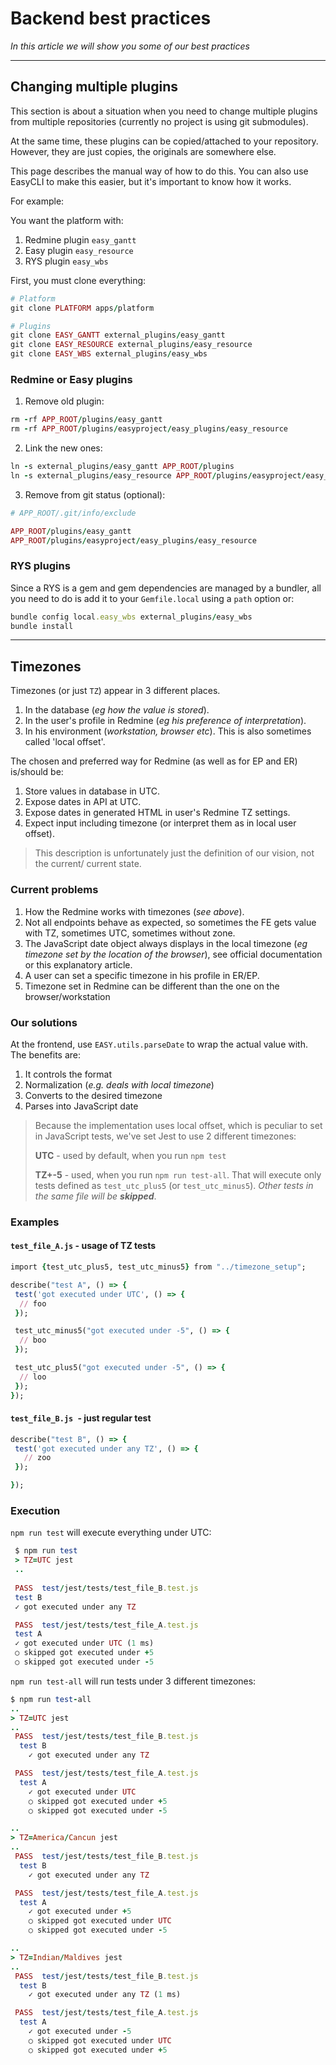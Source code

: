 # Backend best practices

*In this article we will show you some of our best practices*

---

## Changing multiple plugins

This section is about a situation when you need to change multiple plugins from multiple repositories (currently no project is using git submodules).

At the same time, these plugins can be copied/attached to your repository. However, they are just copies, the originals are somewhere else.

This page describes the manual way of how to do this. You can also use EasyCLI to make this easier, but it's important to know how it works.

For example:

You want the platform with:

1. Redmine plugin `easy_gantt`
2. Easy plugin `easy_resource`
3. RYS plugin `easy_wbs`

First, you must clone everything:

```ruby
# Platform
git clone PLATFORM apps/platform

# Plugins
git clone EASY_GANTT external_plugins/easy_gantt
git clone EASY_RESOURCE external_plugins/easy_resource
git clone EASY_WBS external_plugins/easy_wbs

```

### Redmine or Easy plugins

1. Remove old plugin:

```ruby
rm -rf APP_ROOT/plugins/easy_gantt
rm -rf APP_ROOT/plugins/easyproject/easy_plugins/easy_resource

```

2. Link the new ones:

```ruby
ln -s external_plugins/easy_gantt APP_ROOT/plugins
ln -s external_plugins/easy_resource APP_ROOT/plugins/easyproject/easy_plugins

```
3. Remove from git status (optional):

```ruby
# APP_ROOT/.git/info/exclude

APP_ROOT/plugins/easy_gantt
APP_ROOT/plugins/easyproject/easy_plugins/easy_resource
```

### RYS plugins

Since a RYS is a gem and gem dependencies are managed by a bundler, all you need to do is add it to your `Gemfile.local` using a `path` option or:

```ruby
bundle config local.easy_wbs external_plugins/easy_wbs
bundle install

```

---

## Timezones

Timezones (or just `TZ`) appear in 3 different places.

1. In the database (*eg how the value is stored*).
2. In the user's profile in Redmine (*eg his preference of interpretation*).
3. In his environment (*workstation, browser etc*). This is also sometimes called 'local offset'.

The chosen and preferred way for Redmine (as well as for EP and ER) is/should be:

1. Store values in database in UTC.
2. Expose dates in API at UTC.
3. Expose dates in generated HTML in user's Redmine TZ settings.
4. Expect input including timezone (or interpret them as in local user offset).


<!-- theme: warning -->
>This description is unfortunately just the definition of our vision, not the current/ current state.

### Current problems

1. How the Redmine works with timezones (*see above*).
2. Not all endpoints behave as expected, so sometimes the FE gets value with TZ, sometimes UTC, sometimes without zone.
3. The JavaScript date object always displays in the local timezone (*eg timezone set by the location of the browser*), see official documentation or this explanatory article.
4. A user can set a specific timezone in his profile in ER/EP.
5. Timezone set in Redmine can be different than the one on the browser/workstation

### Our solutions

At the frontend, use `EASY.utils.parseDate` to wrap the actual value with. The benefits are:

1. It controls the format
2. Normalization (*e.g. deals with local timezone*)
3. Converts to the desired timezone
4. Parses into JavaScript date

<!-- theme: info -->
>Because the implementation uses local offset, which is peculiar to set in JavaScript tests, we've set Jest to use 2 different timezones:
>
>**UTC** - used by default, when you run `npm test`
>
>**TZ+-5** - used, when you run `npm run test-all`.  That will execute only tests defined as `test_utc_plus5` (or `test_utc_minus5`). *Other tests in the same file will be **skipped***.

### Examples

#### `test_file_A.js` - usage of TZ tests

```ruby
import {test_utc_plus5, test_utc_minus5} from "../timezone_setup";

describe("test A", () => {
 test('got executed under UTC', () => {
  // foo
 });

 test_utc_minus5("got executed under -5", () => {
  // boo
 });

 test_utc_plus5("got executed under -5", () => {
  // loo
 });
});

```

#### `test_file_B.js `- just regular test

```ruby
describe("test B", () => {
 test('got executed under any TZ', () => {
   // zoo
 });

});

```

### Execution
`npm run test` will execute everything under UTC:

```ruby
 $ npm run test
 > TZ=UTC jest
 ..
 
 PASS  test/jest/tests/test_file_B.test.js
 test B
 ✓ got executed under any TZ

 PASS  test/jest/tests/test_file_A.test.js
 test A
 ✓ got executed under UTC (1 ms)
 ○ skipped got executed under +5
 ○ skipped got executed under -5

```

`npm run test-all` will run tests under 3 different timezones:

```ruby
$ npm run test-all
..
> TZ=UTC jest
..
 PASS  test/jest/tests/test_file_B.test.js
  test B
    ✓ got executed under any TZ

 PASS  test/jest/tests/test_file_A.test.js
  test A
    ✓ got executed under UTC
    ○ skipped got executed under +5
    ○ skipped got executed under -5

..
> TZ=America/Cancun jest
..
 PASS  test/jest/tests/test_file_B.test.js
  test B
    ✓ got executed under any TZ

 PASS  test/jest/tests/test_file_A.test.js
  test A
    ✓ got executed under +5
    ○ skipped got executed under UTC
    ○ skipped got executed under -5

..
> TZ=Indian/Maldives jest
..
 PASS  test/jest/tests/test_file_B.test.js
  test B
    ✓ got executed under any TZ (1 ms)

 PASS  test/jest/tests/test_file_A.test.js
  test A
    ✓ got executed under -5
    ○ skipped got executed under UTC
    ○ skipped got executed under +5

```





















































































